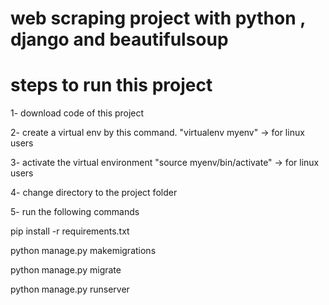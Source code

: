 # web scraping project with python , django and beautifulsoup

# steps to run this project

1- download code of this project

2- create a virtual env by this command. "virtualenv myenv" -> for linux users

3- activate the virtual environment "source myenv/bin/activate" -> for linux users

4- change directory to the project folder 

5- run the following commands

pip install -r requirements.txt

python manage.py makemigrations

python manage.py migrate

python manage.py runserver


